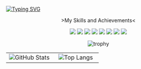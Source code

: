 <a href="https://git.io/typing-svg"><img src="https://readme-typing-svg.demolab.com?font=Fira+Code&size=30&duration=3000&pause=500&color=000000&center=true&vCenter=true&width=1000&height=100&lines=%E6%AC%A2%E8%BF%8E%E6%9D%A5%E5%88%B0LiHao%E7%9A%84GitHub%E4%BB%A3%E7%A0%81%E4%B8%96%E7%95%8C%EF%BC%81;Welcome+to+LiHao's+GitHub+Code+World!" alt="Typing SVG" /></a>
<p align="center">>My Skills and Achievements<</p>

<p align="center">
  <img src="https://img.shields.io/badge/Java-ED8B00?style=for-the-badge&logo=openjdk&logoColor=white" />
  <img src="https://img.shields.io/badge/Spring-6DB33F?style=for-the-badge&logo=spring&logoColor=white" />
  <img src="https://img.shields.io/badge/React-61DAFB?style=for-the-badge&logo=react&logoColor=black" />
  <img src="https://img.shields.io/badge/TypeScript-3178C6?style=for-the-badge&logo=typescript&logoColor=white" />
  <img src="https://img.shields.io/badge/Python-3776AB?style=for-the-badge&logo=python&logoColor=white" />
  <img src="https://img.shields.io/badge/Docker-2496ED?style=for-the-badge&logo=docker&logoColor=white" />
  <img src="https://img.shields.io/badge/Kubernetes-326CE5?style=for-the-badge&logo=kubernetes&logoColor=white" />
  <img src="https://img.shields.io/badge/MySQL-4479A1?style=for-the-badge&logo=mysql&logoColor=white" />
</p>

<p align="center">
<img src="https://github-profile-trophy.vercel.app/?username=LeastBit" alt="trophy" />
</p>

<table align="center" style="height: 100%;">
  <tr>
    <td valign="middle" width="50%" height="100%" align="center">
      <img src="https://github-readme-stats.vercel.app/api?username=LeastBit&show_icons=true&theme=transparent" alt="GitHub Stats" />
    </td>
    <td valign="middle" width="50%" height="100%" align="center">
      <img src="https://github-readme-stats.vercel.app/api/top-langs/?username=LeastBit&layout=compact" alt="Top Langs"/>
    </td>
  </tr>
</table>

<p align="center">
>Visitors' records<
</p>

<p align="center">
<img src="https://profile-counter.glitch.me/LeastBit/count.svg" alt="Visitor Count" />
</p>

